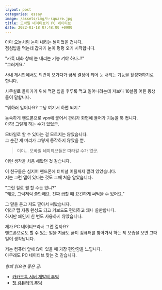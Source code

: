 ```yaml
---
layout: post
categories: essay
image: /assets/img/h-square.jpg
title: 모바일 네이티브와 PC 네이티브
date: 2022-01-18 07:48:00 +0900
---
```


아마 오늘처럼 눈이 내리는 날이었을 겁니다.  
점심밥을 먹는데 갑자기 눈이 펑펑 오기 시작합니다.

"카톡 대화 창에 눈 내리는 기능 켜야 하나..?"  
"그러게요."

사내 게시판에서도 의견이 오가다가 금세 결정이 되어 눈 내리는 기능을 활성화하기로 합니다.

사무실로 돌아가기 위해 먹던 밥을 후루룩 먹고 일어나려는데 저보다 10살쯤 어린 동생들이 말합니다.

"뭐하러 일어나요? 그냥 여기서 하면 되지."

능숙하게 핸드폰으로 vpn에 붙어서 관리자 화면에 들어가 기능을 툭 켭니다.  
아하! 그렇게 하는 수가 있었군.

모바일로 할 수 있다는 걸 모르지는 않았습니다.  
그 순간 제 머리가 그렇게 동작하지 않았을 뿐.

> 이야... 모바일 네이티브들은 따라갈 수가 없군.

이런 생각을 처음 해봤던 것 같습니다.

이 친구들은 심지어 핸드폰에 터미널 어플까지 깔려 있었습니다.  
저는 그런 앱이 있다는 것도 그때 처음 알았습니다.

"그런 걸로 뭘 할 수는 있냐?"  
"왜요, 그럭저럭 쓸만해요. 진짜 급할 때 요긴하게 써먹을 수 있어요."

그 말을 듣고 저도 깔아서 써봤습니다.  
어라? 탭 자동 완성도 되고 키보드도 편리하고 꽤나 쓸만합니다.  
하지만 왜인지 한 번도 사용하지 않았습니다.

제가 PC 네이티브라서 그런 걸까요?  
핸드폰으로도 할 수 있는 일을 지금도 굳이 컴퓨터를 찾아가서 하는 제 모습을 보면 그때 일이 생각납니다.

저는 컴퓨터 앞에 앉아 있을 때 가장 편안함을 느낍니다.  
아무래도 PC 네이티브 맞는 것 같습니다.
<br>
<br>
*함께 읽으면 좋은 글:*
* [카카오톡 서버 개발의 추억](/essay/2022/10/16/kakaotalk-server-development.html)
* [첫 컴퓨터의 추억](/essay/2021/08/23/첫-컴퓨터의-추억.html)